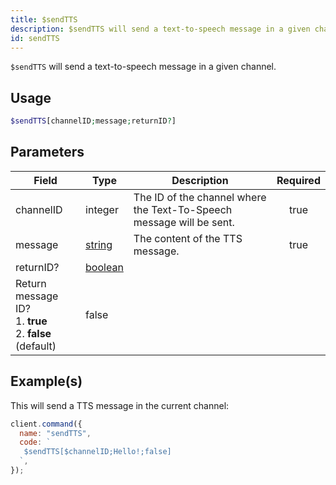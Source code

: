 ```yaml
---
title: $sendTTS
description: $sendTTS will send a text-to-speech message in a given channel.
id: sendTTS
---
```


`$sendTTS` will send a text-to-speech message in a given channel.

## Usage

```php
$sendTTS[channelID;message;returnID?]
```

## Parameters

| Field                                        | Type                                                                                                | Description                                                          | Required |
| -------------------------------------------- | --------------------------------------------------------------------------------------------------- | -------------------------------------------------------------------- | :------: |
| channelID                                    | integer                                                                                             | The ID of the channel where the Text-To-Speech message will be sent. |   true   |
| message                                      | [string](https://developer.mozilla.org/en-US/docs/Web/JavaScript/Reference/Global_Objects/String)   | The content of the TTS message.                                      |   true   |
| returnID?                                    | [boolean](https://developer.mozilla.org/en-US/docs/Web/JavaScript/Reference/Global_Objects/Boolean) |
 Return message ID? <br /> 1. **true** <br /> 2. **false** (default)                                 | false                                                                |

## Example(s)

This will send a TTS message in the current channel:

```javascript
client.command({
  name: "sendTTS",
  code: `
   $sendTTS[$channelID;Hello!;false]
  `,
});
```
